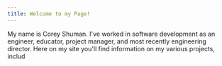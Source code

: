 ```yaml
---
title: Welcome to my Page!
---
```


My name is Corey Shuman. I've worked in software development as an engineer, educator, project manager, and most recently engineering director. Here on my site you'll find information on my various projects, includ
